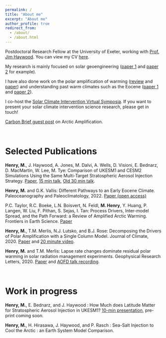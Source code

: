 ```yaml
---
permalink: /
title: "About me"
excerpt: "About me"
author_profile: true
redirect_from: 
  - /about/
  - /about.html
---
```


Postdoctoral Research Fellow at the University of Exeter, working with [Prof. Jim Haywood](https://mathematics.exeter.ac.uk/staff/jmh232?sm=jmh232). You can view my CV [here](https://docs.google.com/document/d/1IBtOTVfRRxr8NlmzCb0XxlWBgMeS2nTuEs3m1GDZ6OQ/edit?usp=sharing).

My research is mainly focused on solar geoengineering ([paper 1](https://doi.org/10.1029/2020GL087929) and [paper 2](https://acp.copernicus.org/articles/23/13369/2023/) for example). 

I have also done work on the polar amplification of warming ([review](https://www.frontiersin.org/articles/10.3389/feart.2021.758361/full) and [paper](https://doi.org/10.1175/JCLI-D-20-0178.1)) and understanding past warm climates such as the Eocene ([paper 1](https://doi.org/10.1175/JCLI-D-21-0131.1) and [paper 2](https://agupubs.onlinelibrary.wiley.com/doi/10.1029/2021PA004375)).

I co-host the [Solar Climate Intervention Virtual Symposia](https://sites.google.com/view/solargeo-symposium/home). If you want to present your solar climate intervention science research, please get in touch!

[Carbon Brief guest post](https://www.carbonbrief.org/guest-post-why-does-the-arctic-warm-faster-than-the-rest-of-the-planet) on Arctic Amplification.

<br/>

# Selected Publications

**Henry, M.**, J. Haywood, A. Jones, M. Dalvi, A. Wells, D. Visioni, E. Bednarz, D. MacMartin, W. Lee, M. Tye: Comparison of UKESM1 and CESM2 Simulations Using the Same Multi-Target Stratospheric Aerosol Injection Strategy. [Paper](https://acp.copernicus.org/articles/23/13369/2023/), [15 min talk](https://www.youtube.com/watch?v=RpxDpHDqEDI), [Old 30 min talk](https://www.youtube.com/watch?v=NKqp58g3EPw).

**Henry, M.** and G.K. Vallis: Different Pathways to an Early Eocene Climate. Paleoceanography and Paleoclimatology, 2022. [Paper (open access)](https://doi.org/10.1029/2021PA004375)

P.C. Taylor, R.C. Boeke, L.N. Boisvert, N. Feldl, **M. Henry**, Y. Huang, P. Langen, W. Liu, F. Pithan, S. Sejas, I. Tan: Process Drivers, Inter-model Spread, and the Path Forward: a Review of Amplified Arctic Warming. Frontiers in Earth Science. [Paper](https://www.frontiersin.org/articles/10.3389/feart.2021.758361/full)

**Henry, M.**, T.M. Merlis, N.J. Lutsko, and B.J. Rose: Decomposing the Drivers of Polar Amplification with a Single Column Model. Journal of Climate, 2020. [Paper](https://doi.org/10.1175/JCLI-D-20-0178.1) and [20 minute video](https://www.youtube.com/watch?v=Z3LjvFSqOwo).

**Henry, M.** and T.M. Merlis: Lapse rate changes dominate residual polar warming in solar radiation management experiments. Geophysical Research Letters, 2020. [Paper](https://doi.org/10.1029/2020GL087929) and <a href='https://www.youtube.com/watch?v=SnsH-4Nca9A'>AOFD talk recording</a>.

<br/>

# Work in progress

**Henry, M.**, E. Bednarz, and J. Haywood : How Much does Latitude Matter for Stratospheric Aerosol Injection in UKESM1? [10-min presentation](https://youtu.be/_wlVsE3XQLE), pre-print coming soon.

**Henry, M.**, H. Hirasawa, J. Haywood, and P. Rasch : Sea-Salt Injection to Cool the Arctic : an Earth System Model Comparison.

<br/>

